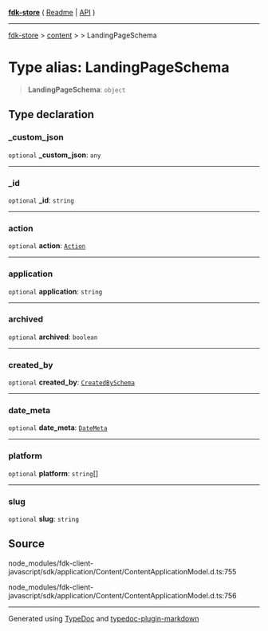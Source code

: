 [**fdk-store**](../../../README.md) ( [Readme](../../../README.md) \| [API](../../../API.md) )

---

[fdk-store](../../../API.md) > [content](../../README.md) > [<internal>](../README.md) > LandingPageSchema

# Type alias: LandingPageSchema

> **LandingPageSchema**: `object`

## Type declaration

### \_custom_json

`optional` **\_custom_json**: `any`

---

### \_id

`optional` **\_id**: `string`

---

### action

`optional` **action**: [`Action`](type-alias.Action.md)

---

### application

`optional` **application**: `string`

---

### archived

`optional` **archived**: `boolean`

---

### created_by

`optional` **created_by**: [`CreatedBySchema`](type-alias.CreatedBySchema.md)

---

### date_meta

`optional` **date_meta**: [`DateMeta`](type-alias.DateMeta.md)

---

### platform

`optional` **platform**: `string`[]

---

### slug

`optional` **slug**: `string`

## Source

node_modules/fdk-client-javascript/sdk/application/Content/ContentApplicationModel.d.ts:755

node_modules/fdk-client-javascript/sdk/application/Content/ContentApplicationModel.d.ts:756

---

Generated using [TypeDoc](https://typedoc.org/) and [typedoc-plugin-markdown](https://www.npmjs.com/package/typedoc-plugin-markdown)
